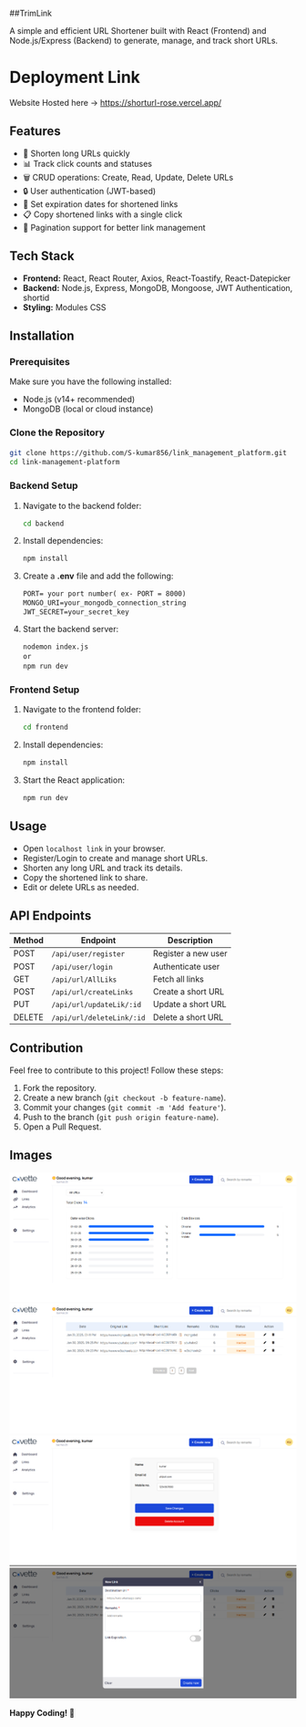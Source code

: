 ##TrimLink


A simple and efficient URL Shortener built with React (Frontend) and Node.js/Express (Backend) to generate, manage, and track short URLs.


# Deployment Link
Website Hosted here -> https://shorturl-rose.vercel.app/

## Features

- 🔗 Shorten long URLs quickly
- 📊 Track click counts and statuses
- 🗑️ CRUD operations: Create, Read, Update, Delete URLs
- 🔒 User authentication (JWT-based)
- 📆 Set expiration dates for shortened links
- 📋 Copy shortened links with a single click
- 📄 Pagination support for better link management

## Tech Stack

- **Frontend:** React, React Router, Axios, React-Toastify, React-Datepicker
- **Backend:** Node.js, Express, MongoDB, Mongoose, JWT Authentication, shortid
- **Styling:** Modules CSS 

## Installation

### Prerequisites

Make sure you have the following installed:

- Node.js (v14+ recommended)
- MongoDB (local or cloud instance)

### Clone the Repository

```sh
git clone https://github.com/S-kumar856/link_management_platform.git
cd link-management-platform
```

### Backend Setup

1. Navigate to the backend folder:
   ```sh
   cd backend
   ```
2. Install dependencies:
   ```sh
   npm install
   ```
3. Create a **.env** file and add the following:
   ```env
   PORT= your port number( ex- PORT = 8000)
   MONGO_URI=your_mongodb_connection_string
   JWT_SECRET=your_secret_key
   ```
4. Start the backend server:
   ```sh
   nodemon index.js
   or 
   npm run dev
   ```

### Frontend Setup

1. Navigate to the frontend folder:
   ```sh
   cd frontend
   ```
2. Install dependencies:
   ```sh
   npm install
   ```
3. Start the React application:
   ```sh
   npm run dev
   ```

## Usage

- Open `localhost link` in your browser.
- Register/Login to create and manage short URLs.
- Shorten any long URL and track its details.
- Copy the shortened link to share.
- Edit or delete URLs as needed.

## API Endpoints

| Method | Endpoint               | Description         |
| ------ | ---------------------- | ------------------- |
| POST   | `/api/user/register`   | Register a new user |
| POST   | `/api/user/login`      | Authenticate user   |
| GET    | `/api/url/AllLiks`     | Fetch all links     |
| POST   | `/api/url/createLinks`     | Create a short URL  |
| PUT    | `/api/url/updateLik/:id` | Update a short URL  |
| DELETE | `/api/url/deleteLink/:id` | Delete a short URL  |

## Contribution

Feel free to contribute to this project! Follow these steps:

1. Fork the repository.
2. Create a new branch (`git checkout -b feature-name`).
3. Commit your changes (`git commit -m 'Add feature'`).
4. Push to the branch (`git push origin feature-name`).
5. Open a Pull Request.

## Images
![Alt text](images/image1.png)
![Alt text](images/image2.png)
![Alt text](images/image3.png)
![Alt text](images/image4.png)

**Happy Coding! 🚀**
